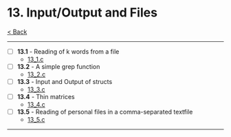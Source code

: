 # 13. Input/Output and Files

[< Back](../README.md)

---

- [ ] **13.1** - Reading of k words from a file
  - [13_1.c](./13_1.c)
- [ ] **13.2** - A simple grep function
  - [13_2.c](./13_2.c)
- [ ] **13.3** - Input and Output of structs
  - [13_3.c](./13_3.c)
- [ ] **13.4** - Thin matrices
  - [13_4.c](./13_4.c)
- [ ] **13.5** - Reading of personal files in a comma-separated textfile
  - [13_5.c](./13_5.c)

---
